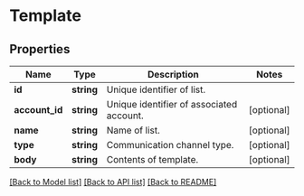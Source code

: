 # Template

## Properties
Name | Type | Description | Notes
------------ | ------------- | ------------- | -------------
**id** | **string** | Unique identifier of list. | 
**account_id** | **string** | Unique identifier of associated account. | [optional] 
**name** | **string** | Name of list. | [optional] 
**type** | **string** | Communication channel type. | [optional] 
**body** | **string** | Contents of template. | [optional] 

[[Back to Model list]](../README.md#documentation-for-models) [[Back to API list]](../README.md#documentation-for-api-endpoints) [[Back to README]](../README.md)


